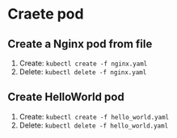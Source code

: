 # Craete pod 

## Create a Nginx pod from file
1. Create: `kubectl create -f nginx.yaml`
1. Delete: `kubectl delete -f nginx.yaml`

## Create HelloWorld pod
1. Create: `kubectl create -f hello_world.yaml`
1. Delete: `kubectl delete -f hello_world.yaml`
